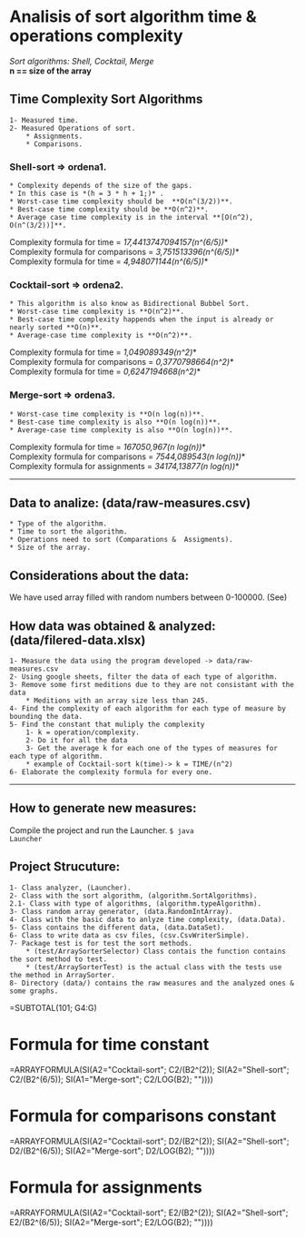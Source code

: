 # Analisis of sort algorithm time & operations complexity  

*Sort algorithms: Shell, Cocktail, Merge*  
**n == size of the array**  

## Time Complexity Sort Algorithms
    1- Measured time.
    2- Measured Operations of sort.
        * Assignments.
        * Comparisons.

### Shell-sort => ordena1.
    * Complexity depends of the size of the gaps.
    * In this case is *(h = 3 * h + 1;)* .
    * Worst-case time complexity should be  **O(n^(3/2))**.
    * Best-case time complexity should be **O(n^2)**.
    * Average case time complexity is in the interval **[O(n^2), O(n^(3/2))]**.
Complexity formula for time = **17,4413747094157*(n^(6/5))**  
Complexity formula for comparisons = **3,751513396*(n^(6/5))**  
Complexity formula for time = **4,948071144*(n^(6/5))**  


### Cocktail-sort => ordena2.
    * This algorithm is also know as Bidirectional Bubbel Sort.
    * Worst-case time complexity is **O(n^2)**.
    * Best-case time complexity happends when the input is already or nearly sorted **O(n)**.
    * Average-case time complexity is **O(n^2)**.
Complexity formula for time = **1,049089349*(n^2)**  
Complexity formula for comparisons = **0,3770798664*(n^2)**  
Complexity formula for time = **0,6247194668*(n^2)**  

### Merge-sort => ordena3. 
    * Worst-case time complexity is **O(n log(n))**.
    * Best-case time complexity is also **O(n log(n))**.
    * Average-case time complexity is also **O(n log(n))**.
Complexity formula for time = **167050,967*(n log(n))**  
Complexity formula for comparisons = **7544,089543*(n log(n))**  
Complexity formula for assignments = **34174,13877*(n log(n))**  

---
## Data to analize: (data/raw-measures.csv)
	* Type of the algorithm.
    * Time to sort the algorithm.
	* Operations need to sort (Comparations &  Assigments).
	* Size of the array.

## Considerations about the data:
We have used array filled with random numbers between 0-100000. (See)

## How data was obtained & analyzed: (data/filered-data.xlsx)
    1- Measure the data using the program developed -> data/raw-measures.csv
    2- Using google sheets, filter the data of each type of algorithm.
    3- Remove some first meditions due to they are not consistant with the data
        * Meditions with an array size less than 245.
    4- Find the complexity of each algorithm for each type of measure by bounding the data.
    5- Find the constant that muliply the complexity
        1- k = operation/complexity.
        2- Do it for all the data
        3- Get the average k for each one of the types of measures for each type of algorithm.
        * example of Cocktail-sort k(time)-> k = TIME/(n^2)
    6- Elaborate the complexity formula for every one.
---

## How to generate new measures:
Compile the project and run the Launcher.
<code>$ java Launcher</code>

## Project Strucuture:
    1- Class analyzer, (Launcher).
    2- Class with the sort algorithm, (algorithm.SortAlgorithms).
    2.1- Class with type of algorithms, (algorithm.typeAlgorithm).
    3- Class random array generator, (data.RandomIntArray).
    4- Class with the basic data to anlyze time complexity, (data.Data).
    5- Class contains the different data, (data.DataSet).
    6- Class to write data as csv files, (csv.CsvWriterSimple).
    7- Package test is for test the sort methods.
        * (test/ArraySorterSelector) Class contais the function contains the sort method to test.
        * (test/ArraySorterTest) is the actual class with the tests use the method in ArraySorter.
    8- Directory (data/) contains the raw measures and the analyzed ones & some graphs.



=SUBTOTAL(101; G4:G)

# Formula for time constant
=ARRAYFORMULA(SI(A2="Cocktail-sort"; C2/(B2^(2)); SI(A2="Shell-sort"; C2/(B2^(6/5)); SI(A1="Merge-sort"; C2/LOG(B2); ""))))

# Formula for comparisons constant
=ARRAYFORMULA(SI(A2="Cocktail-sort"; D2/(B2^(2)); SI(A2="Shell-sort"; D2/(B2^(6/5)); SI(A2="Merge-sort"; D2/LOG(B2); ""))))

# Formula for assignments
=ARRAYFORMULA(SI(A2="Cocktail-sort"; E2/(B2^(2)); SI(A2="Shell-sort"; E2/(B2^(6/5)); SI(A2="Merge-sort"; E2/LOG(B2); ""))))
